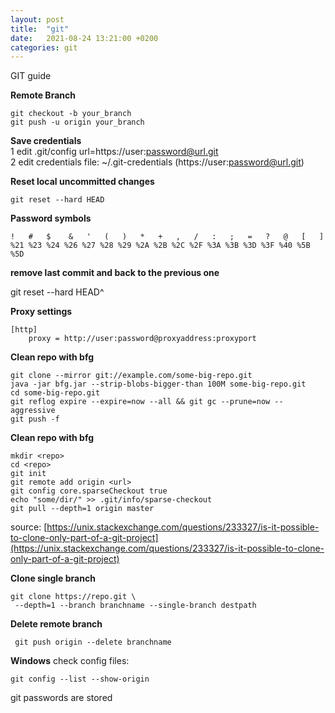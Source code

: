 ```yaml
---
layout: post
title:  "git"
date:   2021-08-24 13:21:00 +0200
categories: git
---
```

GIT guide

**Remote Branch**

	git checkout -b your_branch
	git push -u origin your_branch

**Save credentials** <br>
1 edit .git/config url=https://user:password@url.git <br>
2 edit credentials file: ~/.git-credentials (https://user:password@url.git)  <br>

**Reset local uncommitted changes**

	git reset --hard HEAD

**Password symbols**
```
!   #   $    &   '   (   )   *   +   ,   /   :   ;   =   ?   @   [   ]
%21 %23 %24 %26 %27 %28 %29 %2A %2B %2C %2F %3A %3B %3D %3F %40 %5B %5D
```

**remove last commit and back to the previous one**

git reset --hard HEAD^

**Proxy settings**
```
[http]
	proxy = http://user:password@proxyaddress:proxyport
```

**Clean repo with bfg**


[https://rtyley.github.io/bfg-repo-cleaner/]: https://rtyley.github.io/bfg-repo-cleaner/

```
git clone --mirror git://example.com/some-big-repo.git
java -jar bfg.jar --strip-blobs-bigger-than 100M some-big-repo.git
cd some-big-repo.git
git reflog expire --expire=now --all && git gc --prune=now --aggressive
git push -f
```

**Clean repo with bfg**
```
mkdir <repo>
cd <repo>
git init
git remote add origin <url>
git config core.sparseCheckout true
echo "some/dir/" >> .git/info/sparse-checkout
git pull --depth=1 origin master
```
source: [https://unix.stackexchange.com/questions/233327/is-it-possible-to-clone-only-part-of-a-git-project](https://unix.stackexchange.com/questions/233327/is-it-possible-to-clone-only-part-of-a-git-project)

**Clone single branch**
```
git clone https://repo.git \
 --depth=1 --branch branchname --single-branch destpath
 ```
**Delete remote branch**
```
 git push origin --delete branchname
```

**Windows**
check config files: 
```
git config --list --show-origin
```
git passwords are stored 